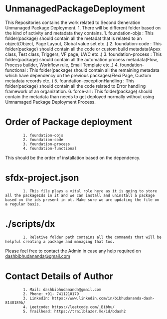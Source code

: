 # UnmanagedPackageDeployment

This Repositories contains the work related to Second Generation Unmanaged Package Deployment.
      1. There will be different folder based on the kind of activity and metadata they contains.
            1. foundation-objs : This folder(package) should contain all the metadat that is related to an object(Object, Page Layout, Global value set etc..)
            2. foundation-code : This folder(package) should contain all the code or custom build metadata(Apex class, Test class, Triggers, VF page, LWC etc..)
            3. foundation-process : This folder(package) should contain all the automation process metadata(Flow, Process builder, Workflow rule, Email Template etc..)
            4. foundation-functional : This folder(package) should contain all the remaining metadata which have dependency on the previous packages(Flexi Page, Custom metadata records etc..)
            5. foundation-exceptionHandling : This folder(package) should contain all the code related to Error handling framework of an organization.
            6. force-all : This folder(package) should contain the metadata than needs to get deployed normally without using Umnamaged Package Deployment Process.
            
            
 # Order of Package deployment
            1. foundation-objs
            2. foundation-code
            3. foundation-process
            4. foundation-functional
This should be the order of installation based on the dependency.

# sfdx-project.json
            1. This file plays a vital role here as it is going to store all the packageIds in it and we can install and uninstall a package based on the ids present in ot. Make sure we are updating the file on a regular basis.
   
# ./scripts/dx
            1. Relative folder path contains all the commands that will be helpful creating a package and managing that too.
            

Please feel free to contact the Admin in case any help required on <dashbibhudananda@gmail.com>

# Contact Details of Author
            1. Mail: dashbibhudananda@gmail.com
            2. Phone: +91- 7411210179
            3. LinkedIn: https://www.linkedin.com/in/bibhudananda-dash-8148189b/
            4. Leetcode: https://leetcode.com/_Bibhu/
            5. Trailhead: https://trailblazer.me/id/bdash2
